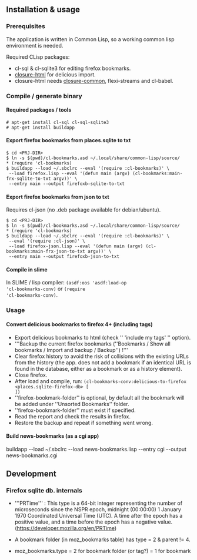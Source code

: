 ## Installation & usage

### Prerequisites

The application is written in Common Lisp, so a working common lisp environment is needed.

Required CLisp packages:
* cl-sql & cl-sqlite3 for editing firefox bookmarks.
* [closure-html](http://common-lisp.net/project/closure/closure-html/index.html) for delicious import.
 * closure-html needs [closure-common](http://www.cliki.net/closure-common), flexi-streams and cl-babel.

### Compile / generate binary

#### Required packages / tools

    # apt-get install cl-sql cl-sql-sqlite3
    # apt-get install buildapp

#### Export firefox bookmarks from places.sqlite to txt

    $ cd <PRJ-DIR>
    $ ln -s $(pwd)/cl-bookmarks.asd ~/.local/share/common-lisp/source/
    * (require 'cl-bookmarks)
    $ buildapp --load ~/.sbclrc --eval '(require :cl-bookmarks)' \
     --load firefox.lisp --eval '(defun main (argv) (cl-bookmarks:main-frx-sqlite-to-txt argv))' \
     --entry main --output firefoxb-sqlite-to-txt

#### Export firefox bookmarks from json to txt

Requires cl-json (no .deb package available for debian/ubuntu).

    $ cd <PRJ-DIR>
    $ ln -s $(pwd)/cl-bookmarks.asd ~/.local/share/common-lisp/source/
    * (require 'cl-bookmarks)
    $ buildapp --load ~/.sbclrc --eval '(require :cl-bookmarks)' \
     --eval '(require :cl-json)' \
     --load firefox-json.lisp --eval '(defun main (argv) (cl-bookmarks:main-frx-json-to-txt argv))' \
     --entry main --output firefoxb-json-to-txt

#### Compile in slime

In SLIME / lisp compiler: <code>(asdf:oos 'asdf:load-op 'cl-bookmarks-conv)</code> or
<code>(require 'cl-bookmarks-conv)</code>.

### Usage

#### Convert delicious bookmarks to firefox 4+ (including tags)

* Export delicious bookmarks to html (check '' 'include my tags' '' option).
* '''Backup the current firefox bookmarks (''Bookmarks / Show all bookmarks / Import and backup / Backup'') !'''
* Clear firefox history to avoid the risk of collisions with the existing URLs from the history (the app. does not add a bookmark if an identical URL is found in the database, either as a bookmark or as a history element).
* Close firefox.
* After load and compile, run: <code>(cl-bookmarks-conv:delicious-to-firefox <delicious-html-file> <places.sqlite-firefox-db> [ <firefox-bookmark-folder> ])</code>
 * ''firefox-bookmark-folder'' is optional, by default all the bookmark will be added under ''Unsorted Bookmarks'' folder.
 * ''firefox-bookmark-folder'' must exist if specified.
* Read the report and check the results in firefox.
* Restore the backup and repeat if something went wrong.

#### Build news-bookmarks (as a cgi app)

buildapp --load ~/.sbclrc --load news-bookmarks.lisp --entry cgi --output news-bookmarks.cgi

## Development

### Firefox sqlite db. internals

* '''PRTime''' : This type is a 64-bit integer representing the number of microseconds since the NSPR epoch, midnight (00:00:00) 1 January 1970 Coordinated Universal Time (UTC). A time after the epoch has a positive value, and a time before the epoch has a negative value. (https://developer.mozilla.org/en/PRTime)

* A bookmark folder (in moz_bookmarks table) has type = 2 & parent != 4.

* moz_bookmarks.type
 = 2 for bookmark folder (or tag?)
 = 1 for bookmark
